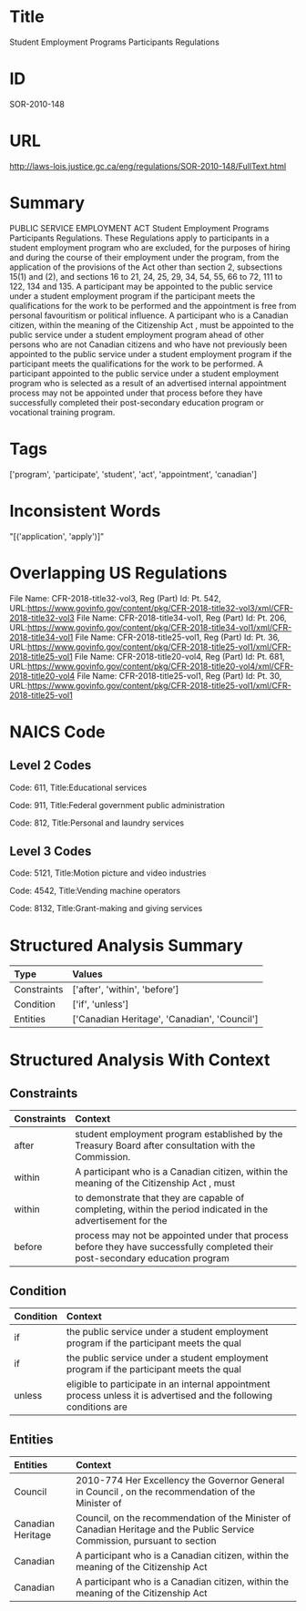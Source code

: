 # Title
Student Employment Programs Participants Regulations


# ID
SOR-2010-148

# URL
http://laws-lois.justice.gc.ca/eng/regulations/SOR-2010-148/FullText.html


# Summary
PUBLIC SERVICE EMPLOYMENT ACT Student Employment Programs Participants Regulations.
These Regulations apply to participants in a student employment program who are excluded, for the purposes of hiring and during the course of their employment under the program, from the application of the provisions of the Act other than section 2, subsections 15(1) and (2), and sections 16 to 21, 24, 25, 29, 34, 54, 55, 66 to 72, 111 to 122, 134 and 135.
A participant may be appointed to the public service under a student employment program if the participant meets the qualifications for the work to be performed and the appointment is free from personal favouritism or political influence.
A participant who is a Canadian citizen, within the meaning of the  Citizenship Act , must be appointed to the public service under a student employment program ahead of other persons who are not Canadian citizens and who have not previously been appointed to the public service under a student employment program if the participant meets the qualifications for the work to be performed.
A participant appointed to the public service under a student employment program who is selected as a result of an advertised internal appointment process may not be appointed under that process before they have successfully completed their post-secondary education program or vocational training program.


# Tags
['program', 'participate', 'student', 'act', 'appointment', 'canadian']


# Inconsistent Words
"[('application', 'apply')]"


# Overlapping US Regulations
File Name: CFR-2018-title32-vol3, Reg (Part) Id: Pt. 542, URL:https://www.govinfo.gov/content/pkg/CFR-2018-title32-vol3/xml/CFR-2018-title32-vol3
File Name: CFR-2018-title34-vol1, Reg (Part) Id: Pt. 206, URL:https://www.govinfo.gov/content/pkg/CFR-2018-title34-vol1/xml/CFR-2018-title34-vol1
File Name: CFR-2018-title25-vol1, Reg (Part) Id: Pt. 36, URL:https://www.govinfo.gov/content/pkg/CFR-2018-title25-vol1/xml/CFR-2018-title25-vol1
File Name: CFR-2018-title20-vol4, Reg (Part) Id: Pt. 681, URL:https://www.govinfo.gov/content/pkg/CFR-2018-title20-vol4/xml/CFR-2018-title20-vol4
File Name: CFR-2018-title25-vol1, Reg (Part) Id: Pt. 30, URL:https://www.govinfo.gov/content/pkg/CFR-2018-title25-vol1/xml/CFR-2018-title25-vol1



# NAICS Code
## Level 2 Codes
Code: 611, Title:Educational services

Code: 911, Title:Federal government public administration

Code: 812, Title:Personal and laundry services




## Level 3 Codes
Code: 5121, Title:Motion picture and video industries

Code: 4542, Title:Vending machine operators

Code: 8132, Title:Grant-making and giving services







# Structured Analysis Summary
| Type        | Values                                       |
|:------------|:---------------------------------------------|
| Constraints | ['after', 'within', 'before']                |
| Condition   | ['if', 'unless']                             |
| Entities    | ['Canadian Heritage', 'Canadian', 'Council'] |


# Structured Analysis With Context
 


## Constraints
| Constraints   | Context                                                                                                                        |
|:--------------|:-------------------------------------------------------------------------------------------------------------------------------|
| after         | student employment program established by the Treasury Board after  consultation with the Commission.                          |
| within        | A participant who is a Canadian citizen,  within the meaning of the Citizenship Act , must                                     |
| within        | to demonstrate that they are capable of completing, within the period indicated in the advertisement for the                   |
| before        | process may not be appointed under that process before they have successfully completed their post-secondary education program |


## Condition
| Condition   | Context                                                                                                             |
|:------------|:--------------------------------------------------------------------------------------------------------------------|
| if          | the public service under a student employment program if  the participant meets the qual                            |
| if          | the public service under a student employment program if  the participant meets the qual                            |
| unless      | eligible to participate in an internal appointment process unless it is advertised and the following conditions are |


## Entities
| Entities          | Context                                                                                                                    |
|:------------------|:---------------------------------------------------------------------------------------------------------------------------|
| Council           | 2010-774 Her Excellency the Governor General in  Council , on the recommendation of the Minister of                        |
| Canadian Heritage | Council, on the recommendation of the Minister of Canadian Heritage and the Public Service Commission, pursuant to section |
| Canadian          | A participant who is a  Canadian citizen, within the meaning of the Citizenship Act                                        |
| Canadian          | A participant who is a  Canadian citizen, within the meaning of the Citizenship Act                                        |


